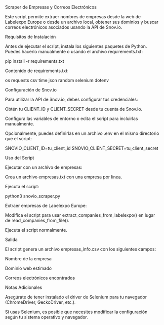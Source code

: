 Scraper de Empresas y Correos Electrónicos

Este script permite extraer nombres de empresas desde la web de Labelexpo Europe o desde un archivo local, obtener sus dominios y buscar correos electrónicos asociados usando la API de Snov.io.

Requisitos de Instalación

Antes de ejecutar el script, instala los siguientes paquetes de Python. Puedes hacerlo manualmente o usando el archivo requirements.txt:

pip install -r requirements.txt

Contenido de requirements.txt:

os
requests
csv
time
json
random
selenium
dotenv

Configuración de Snov.io

Para utilizar la API de Snov.io, debes configurar tus credenciales:

Obtén tu CLIENT_ID y CLIENT_SECRET desde tu cuenta de Snov.io.

Configura las variables de entorno o edita el script para incluirlas manualmente.

Opcionalmente, puedes definirlas en un archivo .env en el mismo directorio que el script:

SNOVIO_CLIENT_ID=tu_client_id
SNOVIO_CLIENT_SECRET=tu_client_secret

Uso del Script

Ejecutar con un archivo de empresas:

Crea un archivo empresas.txt con una empresa por línea.

Ejecuta el script:

python3 snovio_scraper.py

Extraer empresas de Labelexpo Europe:

Modifica el script para usar extract_companies_from_labelexpo() en lugar de read_companies_from_file().

Ejecuta el script normalmente.

Salida

El script genera un archivo empresas_info.csv con los siguientes campos:

Nombre de la empresa

Dominio web estimado

Correos electrónicos encontrados

Notas Adicionales

Asegúrate de tener instalado el driver de Selenium para tu navegador (ChromeDriver, GeckoDriver, etc.).

Si usas Selenium, es posible que necesites modificar la configuración según tu sistema operativo y navegador.
